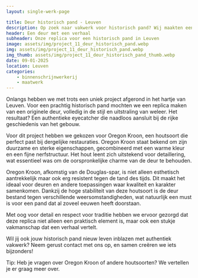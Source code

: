 ```yaml
---
layout: single-werk-page

title: Deur historisch pand - Leuven
description: Op zoek naar vakwerk voor historisch pand? Wij maakten een authentieke replica van een deur in Leuven, volledig uitgevoerd in duurzaam Oregon Kroon.
header: Een deur met een verhaal
subheader: Onze replica voor een historisch pand in Leuven
image: assets/img/project_11_deur_historisch_pand.webp
img: assets/img/project_11_deur_historisch_pand.webp
img_thumb: assets/img/project_11_deur_historisch_pand_thumb.webp
date: 09-01-2025
location: Leuven
categories: 
    - binnenschrijnwerkerij
    - maatwerk
---
```


Onlangs hebben we met trots een uniek project afgerond in het hartje van Leuven. Voor een prachtig historisch pand mochten we een replica maken van een originele deur, volledig in de stijl en uitstraling van weleer. Het resultaat? Een authentieke eyecatcher die naadloos aansluit bij de rijke geschiedenis van het gebouw.

Voor dit project hebben we gekozen voor Oregon Kroon, een houtsoort die perfect past bij dergelijke restauraties. Oregon Kroon staat bekend om zijn duurzame en sterke eigenschappen, gecombineerd met een warme kleur en een fijne nerfstructuur. Het hout leent zich uitstekend voor detaillering, wat essentieel was om de oorspronkelijke charme van de deur te behouden.

Oregon Kroon, afkomstig van de Douglas-spar, is niet alleen esthetisch aantrekkelijk maar ook erg resistent tegen de tand des tijds. Dit maakt het ideaal voor deuren en andere toepassingen waar kwaliteit en karakter samenkomen. Dankzij de hoge stabiliteit van deze houtsoort is de deur bestand tegen verschillende weersomstandigheden, wat natuurlijk een must is voor een pand dat al zoveel eeuwen heeft doorstaan.

Met oog voor detail en respect voor traditie hebben we ervoor gezorgd dat deze replica niet alleen een praktisch element is, maar ook een stukje vakmanschap dat een verhaal vertelt.

Wil jij ook jouw historisch pand nieuw leven inblazen met authentiek vakwerk? Neem gerust contact met ons op, en samen creëren we iets bijzonders!

Tip: Heb je vragen over Oregon Kroon of andere houtsoorten? We vertellen je er graag meer over.